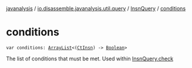 [javanalysis](../../index.md) / [io.disassemble.javanalysis.util.query](../index.md) / [InsnQuery](index.md) / [conditions](./conditions.md)

# conditions

`var conditions: `[`ArrayList`](https://kotlinlang.org/api/latest/jvm/stdlib/kotlin.collections/-array-list/index.html)`<(`[`CtInsn`](../../io.disassemble.javanalysis.insn/-ct-insn/index.md)`) -> `[`Boolean`](https://kotlinlang.org/api/latest/jvm/stdlib/kotlin/-boolean/index.html)`>`

The list of conditions that must be met.
Used within [InsnQuery.check](check.md)

